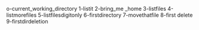 o-current_working_directory
1-listit
2-bring_me _home
3-listfiles
4-listmorefiles
5-listfilesdigitonly 
6-firstdirectory
7-movethatfile
8-first delete
9-firstdirdeletion
